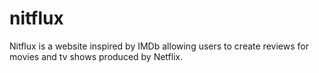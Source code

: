 # nitflux
Nitflux is a website inspired by IMDb allowing users to create reviews for movies and tv shows produced by Netflix.
